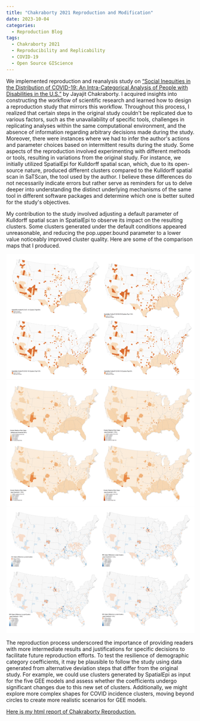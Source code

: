 ```yaml
---
title: "Chakraborty 2021 Reproduction and Modification"
date: 2023-10-04
categories:
  - Reproduction Blog
tags:
  - Chakraborty 2021
  - Reproducibility and Replicability
  - COVID-19
  - Open Source GIScience
---
```


We implemented reproduction and reanalysis study on [“Social Inequities in the Distribution of COVID-19: An Intra-Categorical Analysis of People with Disabilities in the U.S.”](https://www.sciencedirect.com/science/article/pii/S1936657420301394?ref=pdf_download&fr=RR-2&rr=8112c85ec9324204) by Jayajit Chakraborty. I acquired insights into constructing the workflow of scientific research and learned how to design a reproduction study that mirrors this workflow. Throughout this process, I realized that certain steps in the original study couldn't be replicated due to various factors, such as the unavailability of specific tools, challenges in replicating analyses within the same computational environment, and the absence of information regarding arbitrary decisions made during the study. Moreover, there were instances where we had to infer the author's actions and parameter choices based on intermittent results during the study. Some aspects of the reproduction involved experimenting with different methods or tools, resulting in variations from the original study. For instance, we initially utilized SpatialEpi for Kulldorff spatial scan, which, due to its open-source nature, produced different clusters compared to the Kulldorff spatial scan in SaTScan, the tool used by the author. I believe these differences do not necessarily indicate errors but rather serve as reminders for us to delve deeper into understanding the distinct underlying mechanisms of the same tool in different software packages and determine which one is better suited for the study's objectives. 

My contribution to the study involved adjusting a default parameter of Kulldorff spatial scan in SpatialEpi to observe its impact on the resulting clusters. Some clusters generated under the default conditions appeared unreasonable, and reducing the pop.upper.bound parameter to a lower value noticeably improved cluster quality. Here are some of the comparison maps that I produced. 

![Clusters of Different Parameters](/assets/images/clusters.png)
![Cluster Relative Risk](/assets/images/RRCluster.png)
![Local and Cluster Relative Risk Difference](/assets/images/RRDiff.png)

The reproduction process underscored the importance of providing readers with more intermediate results and justifications for specific decisions to facilitate future reproduction efforts. To test the resilience of demographic category coefficients, it may be plausible to follow the study using data generated from alternative deviation steps that differ from the original study. For example, we could use clusters generated by SpatialEpi as input for the five GEE models and assess whether the coefficients undergo significant changes due to this new set of clusters. Additionally, we might explore more complex shapes for COVID incidence clusters, moving beyond circles to create more realistic scenarios for GEE models.

[Here is my html report of Chakraborty Reproduction.](https://alexxuyide.github.io/RPr-Chakraborty-2021/)
